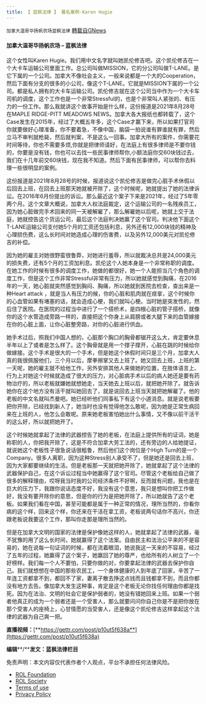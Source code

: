 ```yaml
---
title: 【 蓝枫法律 】 著名案例-Karen Hugie
---
```

`加拿大温哥华扬帆农场蓝枫法律` [轉載自GNews](https://gnews.org/zh-hans/2225597/)

#### **加拿大温哥华扬帆农场 – 蓝枫法律**

这个女性叫Karen Hugie。我们用中文名字就叫她凯伦修吉吧。这个凯伦修吉在一个大卡车运输公司里面工作。总公司叫做MISSION，它的分公司叫做T-LANE。是它下属的一个公司。加拿大不像社会主义，一般来说都是一个大的Cooperation，然后下面有分支的很多的小公司，像这个T-LANE。它就是MISSION下属的一个公司。都是私人拥有的大卡车运输公司。凯伦修吉就在这个公司当中作为一个大卡车司机的调度，这个工作也是一个非常Stressful的，也是个非常叫人紧张的、有压力的一份工作。那么我就讲这个故事开始是什么样，这份报道是2021年8月28号在MAPLE RIDGE-PITT MEADOWS NEWS。加拿大各大报纸也都转载了，这个Case发生在2015年，经过了大概五年多，这个Case才赢下来，所以如果打官司你就要做好心理准备，你不要着急，不像中国，脑袋一拍说谁有罪谁就有罪，然后立马不审判就枪毙，然后就判案，不是这么一回事。加拿大所有的案件，你需要花时间等待，你也不需要多烦,你就是把律师请好，在法庭上有很多律师是不要你钱的，你要是没有钱，你也可以去找一些民事律师帮你,小额法庭你交60块钱过去，我们在十几年前交60块钱，现在我不知道。然后下面有民事律师，可以帮你去料理一些很明显的案例。

这份报道是2021年8月28号的时候，报道说这个凯伦修吉是做完心脏手术休假以后回去上班，在回去上班那天她就被开除了，这个时候呢，她就提出了她的法律诉讼。在2016年6月份提出的诉讼。那么最近这个案子下来是2021年，经过了5年零两个月。这个文章大概说，加拿大人权法庭裁定，这个运输公司的一名残疾员工，因为她心脏做完手术回来的同一天被解雇了，那么解雇她以后呢，她就上交于法庭，她就控告这个货运公司，最后这个法庭判决她赢了这个官司。判决他下面这个T-LANE运输公司支付她5个月的工资还包括利息，另外还有12,000块钱的精神及心理损伤费，这么长时间对她造成心理的伤害费，以及另外12,000美元对凯伦修吉的补偿。

因为她的雇主对她很野蛮很鲁莽，对她进行羞辱，所以就裁决总共是24,000美元的损失费，还有5个月的工资加利息。凯伦这个人她本身是一个非常称职的调度。在她工作的时候有很多的调度工作，她做的都很好，她一个人能担当几个角色的调度工作，但是这个工作非常Stressful非常有压力，所以她就感觉到胸痛，在2016年的一天，她心脏就突然感觉到胸闷、胸痛，所以她就到医院去检查，查出来是一种Heart attack ，就是当人有压力的候，你的心脏和肌肉就在痉挛，这个时候你的心血管如果有堵塞的话，就会造成心梗，我们就叫心梗。当时她是突发性的，然后住了医院。在医院的过程当中进行了一个搭桥术，是四根心脏的管子搭桥，就像你的这个水管造成旁路一样的，直接把这个你身上从肩膀或者大腿下来的血管嫁接在你的心脏上面，让你心脏整旁路，对你的心脏进行供血。

她手术过后，照我们中国人想的，心脏那个胸口的胸骨都锯开这么大，肯定要休息半年以上了或者是怎么样了。这个胸骨就是用一个撑子撑开，心脏在跳的时候给你做嫁接。这个手术是很大的一个手术，但是她这个休假时间只是三个月，加拿大人真的我很佩服他们，三个月以后，摩拳擦掌又去上班了。她又回去上班，上班的第一天呢，她的雇主就不给他工作，另外安排其他人来做她的位置，在肢体语言上、行为上对她这个时候就造成了很大的压力，对心脏病手术以后的病人她还是要有药物治疗的，所以老板就嫌她就想她走，当天她去上班以后，就把她开除了。就告诉她你在这个地方没有活干就叫她回去了，就是说回去上班当天就把她解雇了。他的老板的中文名就叫杰曼吧。她已经听他们同事私下有这个小道消息。就是说老板要把你开除，已经找到新人了，她当时也没有觉得他怎么敢呢，因为她是正常生病回来在上班的人，他怎么会敢呢。原来她老板害怕她出什么事情，又不像以前干活干的这么好，所以就把她开了。

这个时候她就拿起了法律的武器控告了她的老板，在法庭上提供所有的证词，她是称职的人，你把我开除了，这是不符合加拿大劳工法的，还有旁边的人给她提证，就说她这个老板性子很急说话很粗鲁，然后他们这个岗位是个High Turn的是一个Company。很多人离职，因为这种Stress别人承受不了，但是她还是回去上班，因为大家都要继续的生活。但是老板那一天就把她开除了，她就拿起了这个法律的武器保护自己，在这个诉讼过程当中她赢得了这个官司。尽管这个老板给自己做了很多的解释理由，哎呀我当时我的公司经济条件不好啊，反而就有问题，我也是在巨大的压力下，我跟你说话态度不好，我没有这个意思，我只是想叫你把工作做好，我没有要开除你的意思，但是你的行为是把她开除了，所以她就告了这个老板。如果我们看在中国，甚至可能都是属于一种正常的情况，理所当然的，你看你病的这个样，回来这个样，你还来在干活在拿工资，老板说两句话你不高兴，你还跟老板说我要这个工作，那叫你走那是理所当然的。

但是在加拿大文明的国家的法律是保护像她这样的人，她就拿起了法律的武器，毫不犹豫的用了这么长时间，她就赢得了这个法案。自由民主和法治公平来的不是容易的，她在说每一句证词的时候，都在流着眼泪，她说我这一天来的不容易，经过了五年的过程，她赢得了这个案子，她赢回了她的尊严，也给所有的人树立了一个好榜样。我们每一个人不要怕，只要你做的对，你要拿起法律的武器去保护你自己。我们就想想在中国的那些农民工，一个身体健康的人到年底了回家，辛苦了一年连工资都拿不到，都回不了家，妻离子散去挣这点钱而且钱都拿不到，而且你都没有地方去告。像加拿大发生这种事，肯定是这个老板无论你找任何理由你都是找死。因为在法治、文明的社会它是保护弱者的，她没有错她回来上班。如果一个弱者他真正的成为一个弱者还是一个受害人，那么就要问问你自己你是不是把你放在那个受害人的座椅上，心甘情愿的当受害人，还是像这个凯伦修吉这样拿起这个法律的武器为自己爽一把。

**直播视频：**[**https://gettr.com/post/p10ut5f638a**](https://gettr.com/post/p10ut5f638a)

**编辑****/****发文：蓝枫法律栏目**

 

免责声明：本文内容仅代表作者个人观点，平台不承担任何法律风险。

- [ROL Foundation](https://rolfoundation.org/)
- [ROL Society](https://rolsociety.org/)
- [Terms of use](https://gnews.org/terms-of-use-3/)
- [Privacy Policy](https://gnews.org/privacy-policy/)
